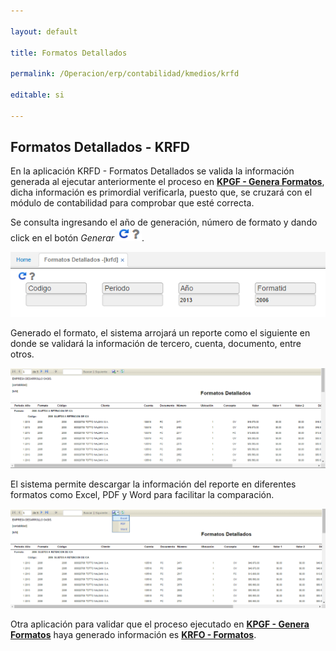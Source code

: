 ```yaml
---

layout: default

title: Formatos Detallados

permalink: /Operacion/erp/contabilidad/kmedios/krfd

editable: si

---
```




## Formatos Detallados - KRFD





En la aplicación KRFD - Formatos Detallados se valida la información generada al ejecutar anteriormente el proceso en [**KPGF - Genera Formatos**](https://github.com/OasisCom/Docs/blob/master/Operacion/erp/contabilidad/kproceso/kpgf.md), dicha información es primordial verificarla, puesto que, se cruzará con el módulo de contabilidad para comprobar que esté correcta.  



Se consulta ingresando el año de generación, número de formato y dando click en el botón  _Generar_ ![](actualizar.png).  





![](KRFD1.png)





Generado el formato, el sistema arrojará un reporte como el siguiente en donde se validará la información de tercero, cuenta, documento, entre otros.  





![](KRFD2.png)





El sistema permite descargar la información del reporte en diferentes formatos como Excel, PDF y Word para facilitar la comparación.  





![](KRFD3.png)





Otra aplicación para validar que el proceso ejecutado en [**KPGF - Genera Formatos**](https://github.com/OasisCom/Docs/blob/master/Operacion/erp/contabilidad/kproceso/kpgf.md) haya generado información es [**KRFO - Formatos**](https://github.com/OasisCom/Docs/blob/master/Operacion/erp/contabilidad/kmedios/krfo.md).  























